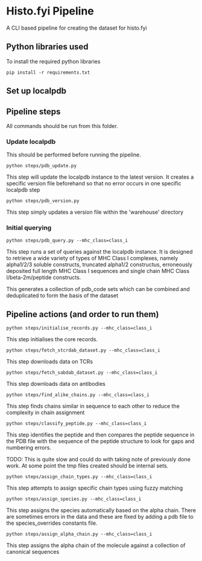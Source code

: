 # Histo.fyi Pipeline

A CLI based pipeline for creating the dataset for histo.fyi

## Python libraries used 

To install the required python libraries

`pip install -r requirements.txt`


## Set up localpdb


## Pipeline steps

All commands should be run from this folder.


### Update localpdb

This should be performed before running the pipeline. 

`python steps/pdb_update.py` 

This step will update the localpdb instance to the latest version. It creates a specific version file beforehand so that no error occurs in one specific localpdb step

`python steps/pdb_version.py`

This step simply updates a version file within the 'warehouse' directory

### Initial querying

`python steps/pdb_query.py --mhc_class=class_i`

This step runs a set of queries against the localpdb instance. It is designed to retrieve a wide variety of types of MHC Class I complexes, namely alpha1/2/3 soluble constructs, truncated alpha1/2 constructus, erroneously deposited full length MHC Class I sequences and single chain MHC Class I/beta-2m/peptide constructs.

This generates a collection of pdb_code sets which can be combined and deduplicated to form the basis of the dataset

## Pipeline actions (and order to run them)

`python steps/initialise_records.py --mhc_class=class_i`

This step initialises the core records.

`python steps/fetch_stcrdab_dataset.py --mhc_class=class_i`

This step downloads data on TCRs

`python steps/fetch_sabdab_dataset.py --mhc_class=class_i`

This step downloads data on antibodies

`python steps/find_alike_chains.py --mhc_class=class_i`

This step finds chains similar in sequence to each other to reduce the complexity in chain assignment

`python steps/classify_peptide.py --mhc_class=class_i`

This step identifies the peptide and then compares the peptide sequence in the PDB file with the sequence of the peptide structure to look for gaps and numbering errors. 

TODO: This is quite slow and could do with taking note of previously done work. At some point the tmp files created should be internal sets.

`python steps/assign_chain_types.py --mhc_class=class_i`

This step attempts to assign specific chain types using fuzzy matching

`python steps/assign_species.py --mhc_class=class_i`

This step assigns the species automatically based on the alpha chain. There are sometimes errors in the data and these are fixed by adding a pdb file to the species_overrides constants file.

`python steps/assign_alpha_chain.py --mhc_class=class_i`

This step assigns the alpha chain of the molecule against a collection of canonical sequences











